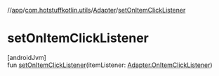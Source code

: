 //[app](../../../index.md)/[com.hotstuffkotlin.utils](../index.md)/[Adapter](index.md)/[setOnItemClickListener](set-on-item-click-listener.md)

# setOnItemClickListener

[androidJvm]\
fun [setOnItemClickListener](set-on-item-click-listener.md)(itemListener: [Adapter.OnItemClickListener](-on-item-click-listener/index.md))
